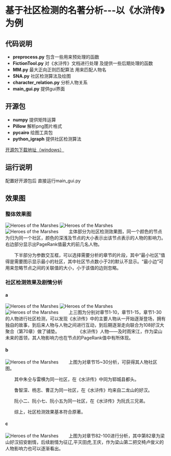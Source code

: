 # 基于社区检测的名著分析---以《水浒传》为例


## 代码说明
- **preprocess.py**  包含一些用来预处理的函数
- **FictionTool.py** 对《水浒传》文档进行处理 及提供一些后期处理的函数
- **MM.py**  最大正向正则匹配算法 用来匹配人物名
- **SNA.py**  社区检测算法及绘图
- **character_relation.py**  分析人物关系
- **main_gui.py**  提供gui界面

## 开源包
- **numpy**  提供矩阵运算
- **Pillow**  解析png图片格式
- **pycairo**  绘图工具包
- **python_igraph**  提供社区检测算法

[开源包下载地址（windows）][1]

## 运行说明
配置好开源包后 直接运行main_gui.py

## 效果图
### 整体效果图
   ![Heroes of the Marshes][2]
   ![Heroes of the Marshes][3]
   ![Heroes of the Marshes][4]
　　主体部分为社区检测效果图，同一个颜色的节点为归为同一个社区，颜色的深浅及节点的大小表示出该节点表示的人物的影响力。
右边部分显示出PageRank值最大的前几名人物。

　　下半部分为参数交互框，可以选择需要分析的章节的片段，其中“最小社区”值得是需要图示显示最小的社区，其中社区节点数小于2的默认不显示。“最小边”可用来忽略节点之间的关联值的大小，小于该值的边则忽略。

### 社区检测效果及剧情分析
#### a
   ![Heroes of the Marshes][5]
   ![Heroes of the Marshes][6]
   ![Heroes of the Marshes][7]
　　上三图为分别对章节1-10，章节1-15，章节1-30的人物进行社区检测，可以发现《水浒传》中的主要人物从一开始逐渐登场，拥有独自的故事，到后来人物与人物之间进行互动，到后期逐渐走向联合为108好汉大聚合（第70章）做了铺垫。
　　
　　《水浒传》人物——及时雨宋江，作为梁山未来的首领，其人物影响力也在节点的PageRank值中有所体现。
#### b
   ![Heroes of the Marshes][8]
　　上图为对章节15~30分析，可获得其人物社区图。
  
　　其中朱仝与雷横为同一社区，在《水浒传》中同为郓城县都头。

　　鲁智深、杨志、曹正为同一社区，在《水浒传》均来自二龙山的好汉。

　　阮小二、阮小七、阮小五为同一社区，在《水浒传》为阮氏三兄弟。

　　综上，社区检测效果基本符合原著。
#### c	
   ![Heroes of the Marshes][9]
　　上图为对章节82-100进行分析，其中第82章为梁山好汉招安剧情，后续剧情为征辽,平灭田虎,王庆，作为梁山第二把交椅卢俊义的人物影响力也可以逐渐看出。




  [1]: www.lfd.uci.edu/~gohlke/pythonlibs
  [2]: http://oevwfwaro.bkt.clouddn.com/Heroes%20of%20the%20Marshes%20%281%29.jpg
  [3]: http://oevwfwaro.bkt.clouddn.com/Heroes%20of%20the%20Marshes%20%282%29.jpg
  [4]: http://oevwfwaro.bkt.clouddn.com/Heroes%20of%20the%20Marshes%20%283%29.jpg
  [5]: http://oevwfwaro.bkt.clouddn.com/Heroes%20of%20the%20Marshes%20%284%29.jpg
  [6]: http://oevwfwaro.bkt.clouddn.com/Heroes%20of%20the%20Marshes%20%285%29.jpg
  [7]: http://oevwfwaro.bkt.clouddn.com/Heroes%20of%20the%20Marshes%20%286%29.jpg
  [8]: http://oevwfwaro.bkt.clouddn.com/Heroes%20of%20the%20Marshes%20%287%29.jpg
  [9]: http://oevwfwaro.bkt.clouddn.com/Heroes%20of%20the%20Marshes%20%288%29.jpg
